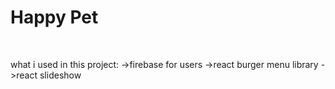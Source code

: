 
<h1> Happy Pet</h1> <br/>

what i used in this project:
->firebase for users
->react burger menu library
->react slideshow
